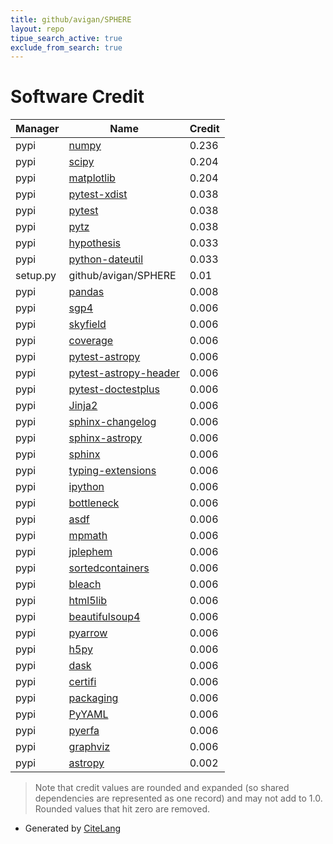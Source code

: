 ```yaml
---
title: github/avigan/SPHERE
layout: repo
tipue_search_active: true
exclude_from_search: true
---
```

# Software Credit

|Manager|Name|Credit|
|-------|----|------|
|pypi|[numpy](https://www.numpy.org)|0.236|
|pypi|[scipy](https://www.scipy.org)|0.204|
|pypi|[matplotlib](https://matplotlib.org)|0.204|
|pypi|[pytest-xdist](https://github.com/pytest-dev/pytest-xdist)|0.038|
|pypi|[pytest](https://pypi.org/project/pytest)|0.038|
|pypi|[pytz](https://pypi.org/project/pytz)|0.038|
|pypi|[hypothesis](https://pypi.org/project/hypothesis)|0.033|
|pypi|[python-dateutil](https://pypi.org/project/python-dateutil)|0.033|
|setup.py|github/avigan/SPHERE|0.01|
|pypi|[pandas](https://pandas.pydata.org)|0.008|
|pypi|[sgp4](https://github.com/brandon-rhodes/python-sgp4)|0.006|
|pypi|[skyfield](http://github.com/brandon-rhodes/python-skyfield/)|0.006|
|pypi|[coverage](https://github.com/nedbat/coveragepy)|0.006|
|pypi|[pytest-astropy](https://pypi.org/project/pytest-astropy)|0.006|
|pypi|[pytest-astropy-header](https://pypi.org/project/pytest-astropy-header)|0.006|
|pypi|[pytest-doctestplus](https://pypi.org/project/pytest-doctestplus)|0.006|
|pypi|[Jinja2](https://pypi.org/project/Jinja2)|0.006|
|pypi|[sphinx-changelog](https://pypi.org/project/sphinx-changelog)|0.006|
|pypi|[sphinx-astropy](https://pypi.org/project/sphinx-astropy)|0.006|
|pypi|[sphinx](https://pypi.org/project/sphinx)|0.006|
|pypi|[typing-extensions](https://pypi.org/project/typing-extensions)|0.006|
|pypi|[ipython](https://pypi.org/project/ipython)|0.006|
|pypi|[bottleneck](https://pypi.org/project/bottleneck)|0.006|
|pypi|[asdf](https://pypi.org/project/asdf)|0.006|
|pypi|[mpmath](https://pypi.org/project/mpmath)|0.006|
|pypi|[jplephem](https://pypi.org/project/jplephem)|0.006|
|pypi|[sortedcontainers](https://pypi.org/project/sortedcontainers)|0.006|
|pypi|[bleach](https://pypi.org/project/bleach)|0.006|
|pypi|[html5lib](https://pypi.org/project/html5lib)|0.006|
|pypi|[beautifulsoup4](https://pypi.org/project/beautifulsoup4)|0.006|
|pypi|[pyarrow](https://pypi.org/project/pyarrow)|0.006|
|pypi|[h5py](https://pypi.org/project/h5py)|0.006|
|pypi|[dask](https://pypi.org/project/dask)|0.006|
|pypi|[certifi](https://pypi.org/project/certifi)|0.006|
|pypi|[packaging](https://pypi.org/project/packaging)|0.006|
|pypi|[PyYAML](https://pypi.org/project/PyYAML)|0.006|
|pypi|[pyerfa](https://pypi.org/project/pyerfa)|0.006|
|pypi|[graphviz](https://pypi.org/project/graphviz)|0.006|
|pypi|[astropy](http://astropy.org)|0.002|


> Note that credit values are rounded and expanded (so shared dependencies are represented as one record) and may not add to 1.0. Rounded values that hit zero are removed.


- Generated by [CiteLang](https://github.com/vsoch/citelang)
